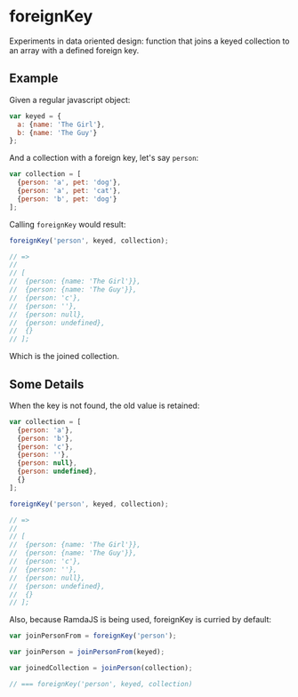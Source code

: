 # foreignKey
Experiments in data oriented design: function that joins a keyed collection to an array with a defined foreign key.

Example
-------

Given a regular javascript object:

```js
var keyed = {
  a: {name: 'The Girl'}, 
  b: {name: 'The Guy'}
};
```

And a collection with a foreign key, let's say `person`: 

```js
var collection = [
  {person: 'a', pet: 'dog'},
  {person: 'a', pet: 'cat'},
  {person: 'b', pet: 'dog'}
];
```

Calling `foreignKey` would result:

```js
foreignKey('person', keyed, collection);

// =>
//
// [
//  {person: {name: 'The Girl'}},
//  {person: {name: 'The Guy'}},
//  {person: 'c'},
//  {person: ''},
//  {person: null},
//  {person: undefined},
//  {}
// ];
```

Which is the joined collection.

Some Details
------------

When the key is not found, the old value is retained:

```js
var collection = [
  {person: 'a'},
  {person: 'b'},
  {person: 'c'},
  {person: ''},
  {person: null},
  {person: undefined},
  {}
];

foreignKey('person', keyed, collection);

// =>
//
// [
//  {person: {name: 'The Girl'}},
//  {person: {name: 'The Guy'}},
//  {person: 'c'},
//  {person: ''},
//  {person: null},
//  {person: undefined},
//  {}
// ];
```

Also, because RamdaJS is being used, foreignKey is curried by default:

```js
var joinPersonFrom = foreignKey('person');

var joinPerson = joinPersonFrom(keyed);

var joinedCollection = joinPerson(collection);

// === foreignKey('person', keyed, collection)
```


